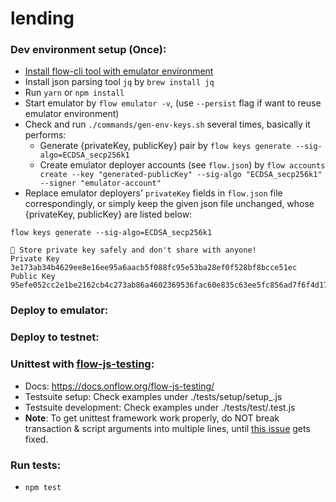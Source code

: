 # lending

### Dev environment setup (Once):
* [Install flow-cli tool with emulator environment](https://docs.onflow.org/flow-cli/install/)
* Install json parsing tool `jq` by `brew install jq`
* Run `yarn` or `npm install`
* Start emulator by `flow emulator -v`, (use `--persist` flag if want to reuse emulator environment)
* Check and run `./commands/gen-env-keys.sh` several times, basically it performs:
  - Generate {privateKey, publicKey} pair by `flow keys generate --sig-algo=ECDSA_secp256k1`
  - Create emulator deployer accounts (see `flow.json`) by `flow accounts create --key "generated-publicKey" --sig-algo "ECDSA_secp256k1" --signer "emulator-account"`
* Replace emulator deployers' `privateKey` fields in `flow.json` file correspondingly, or simply keep the given json file unchanged, whose {privateKey, publicKey} are listed below:
```
flow keys generate --sig-algo=ECDSA_secp256k1

🔴️ Store private key safely and don't share with anyone! 
Private Key 	 3e173ab34b4629ee8e16ee95a6aacb5f088fc95e53ba28ef0f528bf8bcce51ec 
Public Key 	 95efe052cc2e1be2162cb4c273ab86a4602369536fac60e835c63ee5fc856ad7f6f4d17eb505af54482caac0addeb9b2b24e7b44eb79cb02e19be106c1cbfd4f 
```


### Deploy to emulator:



### Deploy to testnet:



### Unittest with [flow-js-testing](https://github.com/onflow/flow-js-testing):
* Docs: https://docs.onflow.org/flow-js-testing/
* Testsuite setup: Check examples under ./tests/setup/setup_<testsuite>.js
* Testsuite development: Check examples under ./tests/test/<testsuite>.test.js
* **Note**: To get unittest framework work properly, do NOT break transaction & script arguments into multiple lines, until [this issue](https://github.com/onflow/flow-cadut/issues/15) gets fixed.

### Run tests:
* `npm test`

